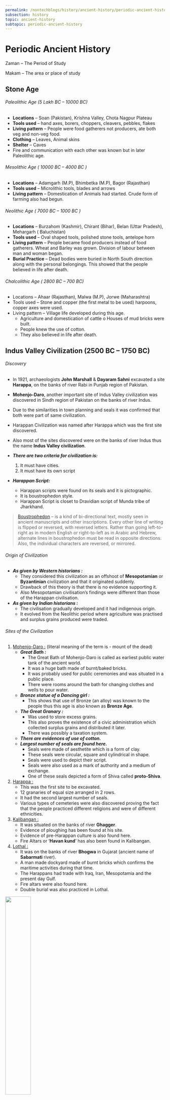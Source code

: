 ```yaml
---
permalink: /nontechblogs/history/ancient-history/periodic-ancient-history
subsection: history
topic: ancient-history
subtopic: periodic-ancient-history
---
```




# Periodic Ancient History

Zaman – The Period of Study 

Makam – The area or place of study

## Stone Age

###### Paleolithic Age (5 Lakh BC – 10000 BC)

- **Locations** – Soan (Pakistan), Krishna Valley, Chota Nagpur Plateau
- **Tools used** – hand axes, borers, choppers, cleavers, pebbles, flakes
- **Living pattern** – People were food gatherers not producers, ate both veg and non-veg food.
- **Clothing** – Leaves, Animal skins
- **Shelter** – Caves
- Fire and communication with each other was known but in later Paleolithic age.

###### Mesolithic Age ( 10000 BC – 4000 BC )

- **Locations** – Adamgarh (M.P), Bhimbetka (M.P), Bagor (Rajasthan)
- **Tools used** – Microlithic tools, blades and arrows
- **Living pattern** – Domestication of Animals had started. Crude form of farming also had begun.

###### Neolithic Age ( 7000 BC – 1000 BC )

- **Locations** – Burzahom (Kashmir), Chirant (Bihar), Belan (Uttar Pradesh), Mehargarh ( Baluchistan)
- **Tools used** – Oval shaped tools, polished stone tools, antelope horn
- **Living pattern** – People became food producers instead of food gatherers. Wheat and Barley was grown. Division of labour between man and woman began.
- **Burial Practice** – Dead bodies were buried in North South direction along with the personal belongings. This showed that the people believed in life after death.

###### Chalcolithic Age ( 2800 BC – 700 BC)

- Locations – Ahaar (Rajasthan), Malwa (M.P), Jorwe (Maharashtra)
- Tools used – Stone and copper (the first metal to be used) harpoons, copper axes were used.
- Living pattern – Village life developed during this age.
  - Agriculture and domestication of cattle o Houses of mud bricks were built.
  - People knew the use of cotton.
  - They also believed in life after death.

## Indus Valley Civilization (2500 BC – 1750 BC)

###### Discovery

-  In 1921, archaeologists **John Marshall** & **Dayaram Sahni** excavated a site **Harappa**, on the banks of river Rabi in Punjab region of Pakistan.
- **Mohenjo-Daro**, another important site of Indus Valley civilization was discovered in Sindh region of Pakistan on the banks of river Indus.
- Due to the similarities in town planning and seals it was confirmed that both were part of same civilization.
- Harappan Civilization was named after Harappa which was the first site discovered.
- Also most of the sites discovered were on the banks of river Indus thus the name **Indus Valley civilization**.

- ***There are two criteria for civilization is:***
  1. It must have cities.
  2. It must have its own script
- ***Harappan Script:***
  - Harappan scripts were found on its seals and it is pictographic.
  - It is boustrophedon style.
  - Harappan Script is closet to Dravidian script of Munda tribe of Jharkhand.

> [Boustrophedon]() – is a kind of bi-directional text, mostly seen in ancient manuscripts and other inscriptions. Every other line of writing is flipped or reversed, with reversed letters. Rather than going left-to-right as in modern English or right-to-left as in Arabic and Hebrew, alternate lines in boustrophedon must be read in opposite directions. Also, the individual characters are reversed, or mirrored.

###### Origin of Civilization

- ***As given by Western historians :***
  - They considered this civilization as an offshoot of **Mesopotamian** or **Byzantinian** civilization and that it originated suddenly.
  - Drawback of this theory is that there is no evidence supporting it.
  - Also Mesopotamian civilisation’s findings were different than those of the Harappan civilisation.
- ***As given by Indian historians :***
  - The civilisation gradually developed and it had indigenous origin.
  - It evolved from the Neolithic period where agriculture was practised and surplus grains produced were traded.

###### Sites of the Civilization

1. [Mohenjo-Daro :]() (literal meaning of the term is - mount of the dead)
   - ***Great Bath :***
     - The Great Bath of Mohenjo-Daro is called as earliest public water tank of the ancient world.
     - It was a huge bath made of burnt/baked bricks.
     - It was probably used for public ceremonies and was situated in a public place.
     - There were rooms around the bath for changing clothes and wells to pour water.
   - ***Bronze statue of a Dancing girl :***
     - This shows that use of Bronze (an alloy) was known to the people thus this age is also known as **Bronze Age**.
   - ***The Great Granary :***
     - Was used to store excess grains.
     - This also proves the existence of a civic administration which collected surplus grains and distributed it later.
     - There was possibly a taxation system.
   - ***There are evidences of use of cotton.***
   - ***Largest number of seals are found here.***
     - Seals were made of aesthetite which is a form of clay.
     - These seals were circular, square and cylindrical in shape.
     - Seals were used to depict their script.
     - Seals were also used as a mark of authority and a medium of exchange.
     - One of these seals depicted a form of Shiva called **proto-Shiva**.
2. [Harappa :]()
   - This was the first site to be excavated.
   - 12 granaries of equal size arranged in 2 rows.
   - It had the second largest number of seals.
   - Various types of cemeteries were also discovered proving the fact that the people practiced different religions and were of different ethnicities.
3. [Kalibangan : ]()
   - It was situated on the banks of river **Ghagger**.
   - Evidence of ploughing has been found at his site.
   - Evidence of pre-Harappan culture is also found here.
   - Fire Altars or ‘**Havan kund**’ has also been found in Kalibangan.
4. [Lothal : ]()
   - It was on the banks of river **Bhogwa** in Gujarat (ancient name of **Sabarmati** river).
   - A man made dockyard made of burnt bricks which confirms the maritime activities during that time.
   - The Harappans had trade with Iraq, Iran, Mesopotamia and the present day Gulf.
   - Fire altars were also found here.
   - Double burial was also practiced in Lothal.

<img src="assets/indus_valley_cities.png" width="40%">

###### Town Planning of Harappan Civilization

- Towns were planned in a chessboard pattern.
- The city was divided into 2 parts :
  1. **Citadel** – was used by ruling class (Granary, Great bath etc. were part of Citadel).
  2. **Lower Town** – was used by ruled class.
- The houses were built of burnt bricks and were both single and double storeyed.
- The doors and windows were at the rear of the house instead of being located in front and the doors were at the corner of the walls.
- The streets were straight and cut each other at 90 deg.
- The drainage system was fully covered which was below the city.
- It was the most advanced system in the contemporary world

###### Crop Pattern of Harappans

- The knowledge of crop pattern was based on granaries.
- Harappans cultivated rice, wheat, barley and mustard.
- They were the first in the world to grow cotton.
- They also grew water-melon, pea and dates.

###### Metals used by Harappans

- They were the first people in the world to use copper and it was the earliest metal used in India.
- They used bronze also which was an alloy.
- Evidences of use of Gold and Silver too have been found.
- They also knew lead.
- Iron was not used by the people of Harappan Civilization.

###### Animals in the Harappan Civilization

- Animals which were domesticated include cows, dogs, sheep, and buffalo.
- There was also evidence was wild animals like rhinos and tigers.
- No presence of Horse was found during that time.

<img src="assets/indus_valley_animals.png" width="30%">

###### Trade & Commerce

- Trade and agriculture flourished during the Harappan civilization.
- Seal manufacturing and terracotta figurines were made in large numbers.
- Terracota articles were obtained by first making them in clay and then baking them in fire.

###### Arts & Crafts

- Pottery was done in this civilization and it was of 2 types.
  - ***Simple pottery :* ** included glasses, bowls and dishes which were mainly circular, square and cylindrical in shape.
  - ***Black & Red :*** Articles made had black backgrounds with red designs.
- Seals of this period suggest that they used wooden carts.
- They also knew the art of ship building.
- They had very well developed system of both, internal and external trade.

###### Religion and Faith

- The people were nature worshippers and had both personal and public religious beliefs.
- Idols founds confirm private worship by the people.

#### Decline of Indus Valley Civilization

There are multiple theories proposed by various scholars which explain the decline of this civilization.

- ***Theory by Mortimer Wheeler :***
  - This theory suggested that attack by the Aryans was responsible for the decline.
  - The main drawback of this theory was that it is confirmed that Aryans came to India around 1500 BC whereas Harappan civilization ended by 1750 BC.
- ***Theory by Riggs :***
  - He proposed that the civilization declined due to earthquake which was followed by floods.
  - Evidences of floods have been found in Mohenjo-Daro.
  - The main drawback of this theory was that this theory is confined only to certain regions of Harappan civilization and not to all the places where the civilization flourished.
- ***Theory by Fariservis :***
  - He proposed that ecological imbalance was responsible for decline of the civilization.
  - But failed to provide satisfactory data to prove his theory.
- ***Theory by Das and Sood :***
  - They proposed that change in course of Indus River was the reason for decline of the civilization and as most of the cities were on the banks of river Indus, thus civilization was destroyed.
- ***Theory by Malik and Pochal :***
  - They argued that Harappan civilization was not completely destroyed and there was a link between Harappan and post-Harappan culture but the uniformity of the civilization ended.



## Vedic Period – (1500 BC – 600 BC)

#### Early Vedic Period (1500 BC – 1000 BC)

###### About Early Vedic Period

- Rig Veda was composed during the period and the main source of information of this period is from the Rig-Veda.

- The Rig-Veda contains 1,028 mantras, or hymns, directed to the gods and natural forces. The mantras are organized into ten books called mandalas, or circles.
- It contains 10,462 slokas or hymns.
- Rig Veda was composed by Aryans and it was recited orally because the Aryans did not know writing.
- It talks about Aryans and their struggle with Non-Aryans.

###### Origin of Aryans

- Aryans migrated from Central Asia (Eurasia) to different places in Europe, India and Persia.
- They entered India via Afghanistan and settled down in north-west region of Punjab.
- Called India – **Sapthasindhu** (Land of seven rivers).

<img src="assets/saptasindhu_seven_rivers.png" width="35%">

###### Life and Occupation

- Domestication of Animals was their main occupation.
- Agriculture was their secondary occupation as Rig Veda mentions only one crop – barley.
- The main animal domesticated was cow and it was also a medium of exchange.
- Aryans were ‘pastoral nomads’ who did not settle at a place for more than one season.
- They were mainly divided into tribes known as **Jan**.
- Aryan society was male dominated and had no territorial kingdom.
- The **Rajan** (King) of the tribe was assisted by **Senani** (military commander), **Purohit** (Priest), **Gramini** (King Maker).
- **Sabha**, **Samiti** and **Vidhat** were the assemblies.
- Rajan was hereditary and was assisted by these assemblies.
- He also collected gifts from people which were known as **Bali**. Bali is the oldest form of taxation known in India

<img src="assets/vedic_terms.png" width="30%">

###### Religion

- They were nature worshippers.
- Yagya and rituals were parts of religious practices.
- There was no temple or idol worship. All gods were supreme in a particular ritual. Aryans worshiped 33 gods and goddesses.
- The chief gods were Indra, Agni and Varun.
- Prime goddesses were Aditi, Prithvi and Usha.
- The main reasons for worshipping nature was : Fear, Desire for cattle, Desire for more children specifically male child

###### Society

- There was no class division as the concept of privateness was not fully developed.
- Since they all were pastoral nomads so the idea of property and settled life did not develop.
- The Varna system though existed in the Aryan Society. Its classifications were:-
  - **Purohit** (priest)
  - **Kshatriya** (Warrior)
  - **Vish** (Common Man)
  - **Shudra** (Labour Class)
- There was discrimination on the basis of colour in the society.
- The non-Aryans were called **das**, **panis**, **dasyus**.
- There was a lot of freedom give to women during this period. There was no child marriage or sati practice. Widow Remarriage was allowed.
- **Apaala**, **Lopamudra**, **Ghosha**, **Sukanya** composed Rig Vedic hymns.

#### Later Vedic Period (1000 B.C to 600 B.C)

###### About Later Vedic Period

- In this period both Literary Sources and Archaeological sources are available for a comprehensive study.
- **Ahichchhatra** & **Hastinapur** in Uttar Pradesh, **Nuh** in Haryana and **Atranjikhera** in Uttar Pradesh are the sites excavated which are related to the Later Vedic Period.
- Iron was used for the first time in Later Vedic period. (It was not known in early Vedic period or Harappan Civilisation). Iron was called Shyamayas in those days. It was first used as a weapon and not as a tool.
- Pottery is the most common archaeological finding. If there is no evidence of pottery, historians conclude that the area was not inhabited.
- In this period pottery which was found was classified as **PGW (Painted Grey ware)**.
- The changes noticed between Early Vedic and Later Vedic period was that slowly people were shifting towards agricultural community.
- Iron, the hardest known substance during that time, was being used in agriculture. Also ploughs and oxen were being used.
- Other than agriculture, domestication of animals was the primary occupation of the people.
- The term **Gotra** emerged from the later Vedic period.

###### Literature and Texts

- Literary sources for this period include – **Yajurveda**, **Samaveda** and **Atharvaveda**.
- Atharvaveda is believed to be a Non Aryan book while all other books are Aryan Books. Moreover it was written in Lower Gangetic plain unlike the other three Vedas which were written in the upper Gangetic plain.
- Atharva Veda deals with charms, spells and magic and is a good source to study the Kingdom of Magadha.
- Three other sources of literatures are Brahmanas. Last part of Brahmanas is known as **Aranyakas**. It was also known as Forest Book or Jungle Book. Theme of the book is Romanticism – relationship between man and nature.
- The **Upanishads** are a collection of philosophical texts which form the theoretical basis for the Hindu religion. There are **108 Upanishads**. Upanishad deal with the relationship between Man and God
- **Satyameva Jayate** was derived from **Mundaka Upanishad**.
- **Om** was derived from **Rig Veda**. It was one of the earliest books which talks about non-violence.
- 50 Upanishads were translated from Sanskrit to Persian under the leadership of Dara Shikoh – eldest son of Mughal Emperor Shah Jahan.
- 4 Vedas, Brahmanas, Aranyakas and Upanishads form the **Vedic Literature**.

<img src="assets/potteris_upanishads.png" width="60%">

#### Changes in Vedic Society from Early Vedic to Later Vedic Period

###### Changes in Living and Lifestyle

- As people’s primary occupation moved to agriculture, Land became more precious than cattle.
- In the settled life, King became powerful and started collecting taxes known as Bali and also started demanding ‘Bhag’ which was share in production and with the help of these taxes he maintained an army.
- To expand his land area, Kings performed **Ashvamedha Yajna** in which a horse was let loose for an year and the amount of area covered by the horse in that year would then belong to the owner of the horse (The King).
- Other changes in lifestyle ever since agriculture became the main profession included Emergence of Janapadas.
- Only men were allowed in Sabha and Samiti etc.
- Gods like Brahma and Vishnu emerged in the late Vedic period apart from Indra, Varun and Prithvi which were prominent in Early Vedic Period.
- In the early days, Shiva was known as Rudra.
- Number of **Samskarans** changed to 16 in the later Vedic Period.
- Upanayan was the most famous samskara. It was performed when a child joined school for the first time and was initially for both male and female but later females were forbidden from Samskara.

> [Ashvamedha Yajna:]() To expand area. Example in Ramayana when Lord Ram performs the Yajna and the Yajna horse is captured by his sons.
>
> [Vajpeya Yajna:]() Was performed for gaining supernatural powers o Chariot Race was performed in this Yajna
>
> [Rajsuya Yajna:]() Was performed when a king was coroneted and was then performed every year on the same date

###### Castes and Classes

- In the later Vedic period, castes and classes were established which was known as **Varnas**.
- The people who were strong and were able to control the resources became rulers and warriors.
- These warriors claimed themselves to be **Kshatriyas** which became dynastic and hereditary.
- The **priest class** began writing the literature in such a way that no one else would be able to become priests.
- The traders, peasants and craftsmen were of a class called **Vaishyas** and labour class or working class were being called **Shudras**.
- The occupation of a person depended solely upon his entire genealogy.
- First mention of the four castes was in the Rigveda.
- The condition of women started deteriorating in the later Vedic period. Polygyny increased in this period.
- Women were condemned by certain Brahmanas which compared them to wine and gambling and were also referred to as one of the evil.



## Jainism and Buddhism

#### Jainism

###### About Jainism

- Jainism is an Indian religion that prescribes a path of non-violence towards all living beings.
- Its philosophy and practice emphasize the necessity of self-effort to move the soul toward divine consciousness and liberation.
- Any soul that has conquered its own inner enemies and achieved the state of Supreme Being is called a **jina**.
- A/c to Jain belief there were **24 Tirthankars** (Spiritual Gurus). **Rishabdev(1st)**, **Parshvanath(23rd)** and **Vardhaman Mahavira(24th)**.
- Parshvanath was from Varanasi and his followers were known as Nirgranths which means free from all bonds.
- Vardhaman’s parents were also Nirgranths thus Vardhaman was also a Nirgranth.

##### Vardhaman Mahavira

- He is believed to be born in 540 B.C. in Kundalagrama in Vaishali. His father’s name was Siddharth and mother’s name was Trishala.
- He belonged to **Jnatrika clan**.
- His wife’s name was Yashoda and daughter’s name was Priyadarshika.
- He left home at the age of 30 years and the age of 42 he attained supreme knowledge at Jrmbhakagram.
- He gave his first sermon in a place called Vipulchal in Nalanda.
- He died in 468 B.C. at the age of 72 at a place called Pawapuri in Nalanda in Bihar.

- Main reason for less numbers of Jain followers was extreme non-violence practice.



![](assets/jainism_philosophy.png)

###### Jainism in Later Phase

- Later Jainism splitted into 2 famous sects:
  - **Svetambar** – To wear white clothes
  - **Digambar** – Followers of this do not wear clothes
- Monks led by **Sthulabhadra** went to **Magadha** and were of the Svetambara sect.
- Monks led by **Bhadrabahu** migrated to **Sravanabelagola** and were of the Digambara
- Svetambaras compiled the teachings of Mahavira in a book form called Purvas. It was in Prakrit Language.
- In 5th and 6th century A.D. Jain munis assembled at Vallabhi and compiled the teachings known as Angas and was written in Prakrit.
- Digambaras rejected the teachings of Purvas and Angas.

#### Buddhism

##### Siddhartha Gautama (Buddha)

- He was born in the year 566 B.C. in the city of Kapilavastu which is in Lumbini in Nepal
- He was born in a royal Hindu family. His father was Suddhodana and mother was Mahamaya.
- He belonged to the **Shakya clan** and was also a Kshatriya. He was also known as Shakyamuni.
- He was married at the age of 16 to Yashodhara and had a son called Rahul.
- Four sights of Buddha were – An old man, a sick man, a dead corpse and a monk.
- He left the house at the age of 29 on his horse chariot.
- At the age of 35 he sat under a Pipal tree near the river Niranjana (modern day Phalgu River) at Bodhgaya.
- It is believed that Buddha meditated at this place for 7 weeks (49 days) and by 49th day he attained supreme knowledge and was called “the enlightened one”.
- He meditated again for 49 days after attaining supreme knowledge.
- Buddha gave his first sermon at Sarnath in Varanasi which was known as Dharma Chakra Pravartan.
- He preached in all seasons except monsoon.
- He returned back home after attaining knowledge and all his family members became his followers.
- He passed away at the age of 80 at a place called Kushinagar in Uttar Pradesh.

<img src="assets/buddhism_philosophy.png" width="90%">

###### Buddhist Philosophy

- The concept of God was not well defined which led to the belief that Buddhism is an atheist religion.
- It is believed that the universe has a beginning and an end unlike Jainism.
- In Buddhist philosophy, soul of a person dies with the body. Most other religions like Jainism and Hinduism believe that soul is eternal.
- ***Samuth Pratyuth Prathipath :***
  - Cause and effect theory
  - There are twelve cycle as this is a cyclic effect

- ***Concept of Kshan(moment)*** – A person is different than what he was a moment ago.
- ***Concept of Nirvana*** - an 'ultimate' peace that is achieved after a lengthy process of mind-body transformation during which the uprooting and final dissolution of the volitional takes place.
- [Buddhist Sangha :]()
  - Members of Sangh were called Bhikshus or Bhikshunis.
  - Viharas were the place were Buddhist monks lived.
  - The prayer hall was called Chaitya.
  - Rules for living in the Viharas were given in a book called Vinaya Pitaka compiled under the leadership of Monk Upali.
  - A strict dress code was to be followed which was generally deep red and the Bhikshus were supposed to have only one meal a day and that meal had to be begged for.
  - No ornaments were allowed, alcohol was strictly banned and Brahmacharya lifestyle was supposed to be followed.
- No discrimination on the basis of caste was done though Buddhism did not fight the casteism.

###### Reasons for the Popularity of Buddhism

- Simplicity of the religion.
- Buddhist Sangha was well organised and disciplined.
- Use of common man language – Prakrit; Buddha used Ardha Magadhi, a form of Prakrit.
- Personality of Buddha.

###### Reasons for decline of Buddhism

- It lost its Identity.
- Corruption in Sangha.
- Revivalism of Brahmanical religion.
- Physical attack supported by Brahmanical priests and supported by the kings.
- Lack of Royal Patronage.
- Arrival of Islam.

###### 4 Buddhist Councils

- The First Buddhist Council was held under the patronage of king Ajatasatru.
  - Monk Mahakasyapa presided the council.
  - It was held at Sattapanni caves Rajgriha (now Rajgir).
- Second Buddhist council was held at Vaisali.
  - It was presided by Shatakambri.
  - For the first time Buddhism was divided into two sects – **Mahasamghika** and **Sthaviravada**.
- Third Buddhist Council was held at Pataliputra under Emperor Ashoka.
  - It was presided over by Moggaliputta Tissa.
  - Abhidhamma Pitaka was compiled during this council.
- Fourth Buddhist Council was held at Kundalwan in Kashmir under King Kanishka.
  - The council was presided over by Vasumitra.
  - **Asvaghosa**, a great philosopher and poet who wrote **Buddhacharita** was present in this Council.



## Mahajanpadas & First Magadhan Empire

###### Mahajanpadas

- This era is known in History as second urbanisation. The first period was during the Harappan period.
- There were **16 Mahajanapadas** most of which were in the Gangetic Plain.
- Gangetic plain was very fertile region and agriculture was the main occupation.
- Among the 16 Mahajanapadas, 5 were more powerful than others.
- Magadha (Capital – Rajgriha), Avanti (Capital – Ujjaini), Kashi (Capital – Varanasi), Kosala (Capital – Shravasti), Vajji (Capital – Vaishali)

![](assets/mahajanpadas.png)

###### Haryanka Dynasty (544 B.C - 413 B.C)

- This dynasty ruled from 6th century B.C. to 5th century B.C.
- **Bimbisara** and **Ajatashatru** were famous kings. Ajatashatru was the son of Bimbisara.
- They were ***contemporaries of Buddha and Mahavira***.
- Ajatashatru killed Bimbisara and was later killed by his son **Udayin**.
- **Darius**, an Iranian, was the **first individual to attack India** in 510 B.C

###### Shishunaga Dynasty (413 B.C - 345 B.C)

- **Shishunaga** and **Kalashoka** were the famous kings of this dynasty.

###### Nanda Dynasty (345 B.C - 322 B.C)

- **Mahapadma Nanda** was the famous king of this dynasty.
- First to annex Kalinga (modern day Orissa).
- **Dhanananda** was the ruler during which **Alexander the Great** invaded India.

##### Alexander the Great (327 B.C - 325 B.C)

- Alexander III of Macedonia, commonly known as Alexander the Great, was a king of Macedonia, a state in northern ancient Greece.
- He was born in Pella in 356 BC and was tutored by Aristotle until the age of 16.
- Invaded India during 326 B.C. to 324 B.C.
- He came through **Hindu Kush** through Afghanistan and Pakistan.
- The first Indian King who surrendered to Alexander was **Ambhi** and was fiercely competed by small king **Puru**.
- He did not attack major parts of India due to various reasons:
  - Hot Climate of India.
  - Soldiers of Alexander were very tired.
  - Fear that they won’t be able to defeat Nanda’s huge army.



## Mauryan Empire (322 B.C - 185 B.C)

###### About Mauryan Empire

- The Mauryan Dynasty was founded by Chandragupta Maurya who was the king from 321 to 298 B.C.
- The other important rulers of this dynasty were Bindusara and Ashoka.
- Kautilya’s Arthashastra mentions **18 Tirthas(head posts)** and **28 Adhyakshas**. These helped in managing the empire.
- **Mantri (Prime Minister)** and **Chief Priest** were the important posts in the empire and it is believed that Chanakya (Kautilya) held both the posts during the reign of Chandragupta Maurya and Bindusara.
- **Bhaga** was one of the most important tax collected, **Hiranya** was cash only tax and **Pranaya** was the tax collected during emergency period.
- The coins used were made of silver, copper or bronze and were called **Karshapana** or **Pana**.

###### Chandragupta Maurya (322 B.C - 298 B.C)

- Greeks called him Sandrokottos or Androkottos.
- According to Puranas he was the son of Dhana Nanda.
- He killed his father and became the king with the help of a man named Chanakya, also known as Vishnu Gupta.
- **Pataliputra** became his capital.
- He defeated [Seleucus Nicator]() who became his friend later, Nicator also sent an ambassador [Megasthenes]() to his court in 304 BC.
- Accounts of Megasthenes are found in a book written by him called **Indika**.
- Chandragupta was the empire builder of Mauryan Empire.
  - He introduced an organised revenue system.
  - He divided the empire into four provinces.
- During his last days, Chandragupta migrated to Sharavanabelagola with a Jain scholar and performed Santhara or Sallekhan i.e. fast to death.

###### Bindusara (298 B.C - 272 B.C)

- Bindusara was the son of Chandragupta Maurya and Queen Durdhara and was a follower of **Ajivika** sect.
- According to a Jain work Rajavalikatha, his original name was Simhasena.
- During his reign the Maurya Empire saw significant expansion southwards.
- He was also known as **Amitraghata** or **Amitrakottos** (Greek term meaning killer of enemies).
- [Deimachus](), Ambassador from **Seleucid Empire**, came to India during his reign. He was sent by Antiochus I.

###### Ashoka (268 B.C - 232 B.C)

- King Asoka, the third monarch of the Indian Mauryan dynasty, has come to be regarded as one of the most exemplary rulers in world history.
- He assumed the title **Devanam Piyadasi** which means **"Beloved-of-the-Gods"**, one Who Looks on with Affection.
- In 262 B.C., he attacked and conquered Kalinga, a country that roughly corresponds to the modern state of Orissa.
- The loss of life caused by battle, reprisals, deportations and the turmoil that always exists in the aftermath of war so horrified Ashoka that it brought about a complete change in his personality.
- After the war Ashoka dedicated the rest of his life trying to apply Buddhist principles to the administration of his vast empire. He received help from Upagupta in his conversion to Buddhism.
- He had a crucial part to play in helping Buddhism to spread both throughout India & abroad and probably built the first major Buddhist monuments.
- He visited Bodh Gaya in his 10th year of coronation and Lumbini in his 20th Year of coronation.
- Ashoka’s edicts (medium used by kings to converse with his people) were of different type like major rock, minor rock, pillar rock, cave rock.
- Languages used were Prakrit, Greek and Aramaic and the Scripts used were Brahmi, Kharosthi, Greek and Aramaic.

![](assets/mauryan_imp_points.png)



#### Ashokan Rock Edicts

###### 1. Major Rock Edicts

- There are **14 Major Rock Edicts** found from **8 places**.
- Language used is **Prakrit** and the script used is **Kharosthi** and **Brahmi**(Oldest form of Devnagiri).
- **Places :–** Kalsi, Uttarakhand; Sopara, Maharashtra; Girnar, Gujarat; Yerragudi, Andhra Pradesh; Dhauli, Orissa; Jaugada, Orissa.
- **First edict :–** Ashoka gives the message of non-violence & not to waste money for useless social ceremonies.
- **Second edict :–** instructed his physicians to visit far fledged areas and cure people and animals and also to grow more plants.
- **Seventh edict :–** Ashoka gives the message of religious tolerance. This is also repeated in twelfth edict.
- **Ninth edict :–** In this also Ashoka instructs his subjects not to waste money on social ceremonies.
- **Thirteenth edict :–** Ashoka mentions the details of Kalinga War. Some western kings were also discussed in this. These are: Antiochus II Theos of Syria, Ptolemy II Philadelphos of Egypt, Magas of Cyrene, Alexander II of Epirus and Antigonus II Gonatas of Macedonia.

###### 2. Pillar Rock Edicts

- There are **11 pillars** and these have been found in India and Nepal.
- **Places :-** Inside Feroz Shah Kotla, Delhi (was orginally in Meerut); Delhi’s Ridge, near Delhi University; Topra, Haryana (later shifted to Delhi); Allahabad, U.P (originally at Kosambi); Lauriya-Areraj, Bihar; Lauriya-Nandangarh, Bihar; Sankissa, Rampurva; Sarnath; Sanchi; Nilgriva.
- We find the message of ‘Dham’ (Dharma) in these pillars.
- These Ashokan pillars were all Sandstone pillars. The sandstone was brought from Chunar, UP.
- These pillars are all Monolithic structures (built from a single rock). The capital part was carved from a different stone and mounted onto the pillar. These were usually animal figures.
- The **Lion Capital** found in both **Sanchi** and **Sarnath** became our **national emblem**.
- Other animals are Horse, Elephant and bull. Horse signifies Buddha leaving home on his horse – Kanthaka; Elephant is in reference to the dream that Buddha’s mother had about conceiving a white elephant.
- Bull refers to the zodiac sign of Buddha which was Tauras.
- Dham is a Pali word. It is called Dharma in Sanskrit and means Established Social Order. It was only a Code of Conduct.
- Messages given by Ashoka in his Dham are: **Religious tolerance**, **Non-violence**, **Respect towards elders**.
- To implement Dham, Ashoka appointed a new officer called **Dhamma Mahamatra**.

###### 3. Minor Rock Edicts

- These are inscribed on **15 rocks** found in different parts of India and are called minor rock edicts as the message.
- **Places :-** Maski, Raichur district in Karnataka; Brahmagiri, Karnataka; Gujarra, Madhya Pradesh; Nettur, Andhra Pradesh.
- Only at these four places Ashoka has used his name. In all other places he used his title – “Devanam Piyadasi”.



#### Mauryan Art

- Mauryan Art is categorized into **State sponsored (patronized) Art** and **Folk Art**.

###### Sanchi Stupa

- It was built by King Ashoka and is near Bhopal in Madhya Pradesh.
- It was made of mud, bricks and stone.
- Central chamber of all stupas are generally with relics of Buddha or any other Buddhist monks.
- The topmost part of a stupa in called ‘**Harmika**’

###### Pillar of Ashoka
- It was an important piece of Mauryan Art and was a monolith structure.
- It was about 50 feet tall and weighed about 50 tonnes

###### Folk Art

- The most important in folk art is pottery.
- It is called **NPBW (Northern Black Polished Ware)**.

<img src="assets/mauryan_art_imp_points.png" width="80%">



#### Decline of Mauryan Empire

- Ashoka was followed by weak kings which led to the downfall of the empire.
- Brihadratha was the last ruler of Mauryan dynasty.
- He was killed by the commander-in-chief of his guard **Pusyamitra Sunga** who then established the Sunga dynasty.
- The arrival of foreign rulers like the Indo-Greeks and others were also factors in decline.
- Spread of knowledge and technology making several rulers less dependent on the Mauryan Empire was another major factor.





## Post-Mauryan Period (2<sup>nd</sup> Century B.C - 3<sup>rd</sup> Century A.D)

- Refers to the period after Mauryans and before Guptas.
- Eastern & Central India : **Sungas** & **Canvas** 
- Deccan: **Satavahanas**
- There was an influx and influence of foreigners and series of invasions.

###### Shungas & Canvas (Central India)

- Shunga Dynasty was started by Pushyamitra Shunga.

###### Satavahanas (Andhras)

- This dynasty was founded by **Simuka** in 1st century BC.
- The most famous king was Gautamiputra Satakarni.
- **Official language :-** Prakrit.
- According to archaeological sources, Satavahanas were the first in India to give land grants and they gave it to the priest class.
- They introduced lead coins and promoted trade & commerce.



#### Foreign Invasions

###### Indo-Greeks (Bactrians)

- Indo–Greeks also known as Bactrians (Originally Greek by origin but settled in Bactria).
- [Demetrius]() was one of its first kings to attack India.
- First to introduce gold coins and first to inscribe dates on coins.
- The concept of 7 days in a week was given by the Indo–Greeks.
- They developed structural art famously known as Gandhara School of Art.
- The other arts during this time were Mathura School of Art and Amaravati School of Art

###### Shakas (Scythians)

- They were Central Asian tribe from Iran.
- They regularly attacked South Asia and Southeast Asia.
- These type of tribes were known in ancient times as barbarics.
- One of their headquarters was Ujjain (MP).
- The Junagarh inscription in Gujarat which is attributed to King **Rudradaman** is the first ever inscription written in chaste Sanskrit.

###### Parthians (Pahlavas)

- They were basically Iranians and came to India in 1st century AD.
- Famous Parthian king was Gondaphernes.

###### Kushans

- They came in 1st century AD and had their empire from western part of China to Afghanistan, Kashmir and all the way till Allahabad.
- Peshawar and Mathura were their headquarters
- Kujul Kadhphises, Vema Kadphises and Kanishka were their great kings who came to India.
- **Charaka**, a great medical scientist is believed to have been in Kanishka’s court.
- He wrote the first scientific book on medicine in India called **Charaka-Samhita**.
- They introduced the tradition of Devkul (worshipping the ancestors) and stirrups which made horse riding safer and more comfortable.
- They introduced trousers, overcoats, leather shoes, hats etc.



#### Sangama Dynasty

- The Sangama Dynasty was founded by Harihara I and Bukka.
- Bukka's successor, Harihara II, continued Bukka's campaign through southern India and managed to take control of coastal Andhra between Nellore and Kalinga and conquer the Addanki and Srisailam areas as well as most of the territory between the peninsula to the south of the Krishna River.
- Harihara II also managed to conquer many Indian ports such as that of Goa, Chaul, and Dabhol.
- After Harihara II died the throne was in conflict between Virupaksha Raya, Bukka Raya II, and Deva Raya of which Deva Raya eventually would come out as victor.
- During his reign, Deva Raya managed to successfully control the vast amount of territory in the empire.
- The kings after Deva Raya on the other hand did not manage to do anything significant at all for the kingdom. This was until Deva Raya II, who would bring about the golden age of the Sangama Dynasty.

###### Tamil Sangams

- The Tamil Sangams were assemblies of Tamil scholars and poets.
- The word sangam has its mention in the sense of an 'academy' in several Tamil literary works like Tevaram, Thiruvilayadal puranam, periyapuranam and Irayanar Ahaporul.
- The earliest extant works of Tamil literature date back to the period between 300 BCE and 200 CE and deal with love, war, governance, trade and bereavement.
- The literature of this period has been referred to as The Sangam literature and the period in which these works were composed is referred to as the Sangam period, alluding to the legends.
- Although the term Sangam literature is applied to the corpus of the earliest known Tamil literature, the name Sangam and the legend were probably from a much later period.



## Gupta Empire (319 A.D - 550 A.D)

###### About Gupta Period

- The Gupta period marks the important phase in the history of ancient India.
- The long and efficient rule of the Guptas made a huge impact on the political, social and cultural sphere.
- Though it was not widespread as the Maurya Empire, but it was successful in creating an empire that is significant in the history of India.
- The Gupta period is also known as the “classical age” because of progress in literature and culture.
- After the downfall of Kushans, Guptas emerged and kept North India politically united for more than a century.

###### Chandragupta-I (319 A.D - 335 A.D)

- Laid the foundation of Gupta rule in India and assumed the title “Maharajadhiraja”.
- He issued gold coins for the first time.
- One of the important events in his period was his marriage with a Lichchavi (Kshatriyas) Princess.
- The marriage alliance with Kshatriyas gave social prestige to the Guptas who were Vaishyas.



[Calenders in India :]()

- 58 B.C. Vikram Samvat (Oldest Calendar in India)
- 78 A.D. Shaka Samvat (Kanishka)
- 319 A.D. Gupt Samvat
- 606 A.D. Harsha Samvat
- 622 Hijri (Islamic Calendar)

**Note:-**  All calendars mentioned above are Lunar calendars (Based on one cycle of moon) Gregorian calendar is a solar calendar.

###### Samudragupta (335 A.D - 375 A.D)

- Referred to as the **“Napoleon of India”** by historian Vincent. A. Smith.

- He was magnificent empire builder and great administrator and greatest among Guptas.

- His achievements, successes and 39 victories are mentioned by his court poet “**Harisena**”.

- He wrote a long inscription engraved in Allahabad in Sanskrit on the Ashoka Pillar known as “Prayag Prashasti”.

- Two types of rule were prevalent. Direct rule in Bengal, Bihar, U.P., and parts M.P. and indirect rule.

- After defeating the kings he returned the kingdom to them on conditions of 1) Tribute, 2) personal

  appearance in court of Samudragupta and 3) had to marry their daughters with him.

- He performed an **Asvamedha**, adopted title “**Parakramanka**”.

- He wrote poems and earned the title “**Kaviraja**”.

- He minted gold coins with his own image and Laxmi’s image, Garuda, Ashvamedha yagya & playing veena.

###### Chandragupta II (380 A.D to 415 A.D) also known as Chandragupta Vikramaditya

- The drama ―**Devichandraguptam**” written by Vishakhadutta is about Chandragupta‘s succession by displacing his brother Ramagupta.
- He defeated Shaka Rulers.
- He made Ujjain his second capital.
- He adopted the titles Vikramaditya.
- The first Gupta king who issued silver coins.
- [Navratnas]() adorned his court. The famous poets like **Kalidas**, **Amarasimha**, **Vishakhadatta** and Physician Dhanvantri adored his court.
- **Fahien**, the Chinese traveler visited India during his time (399 A.D.-410 A.D.)
- The inscriptions engraved on the ―Iron Pillar at Mehrauli (near Delhi) give account of his conquest.

#### Political and Administrative Setup

- The Guptas provided a sound system of administration. The king was the head of state as well as that of administration (Centralized Administration).
- Some of officials and ministers were hereditary.
- Feudalism started emerging as compensations would be in form of land.
- The ministers were appointed by the king on merit and one of their important qualifications was their capability to lead the army.
- Primary source of income was land revenue (**Udranga**) and the taxes were 1/6th of their produce which was collected in cash as well as kind.
- Arthashastra written by Kautilya contains chapters belonging to Mauryans, post-Mauryan and Gupta period

#### Society and Religion

- The structure of the society was basically the same as mentioned in the Hindu Dharmashastra.
- The period marked the revival of Hinduism under the patronage of the Gupta rulers.
- Brahmins started getting donated land known as **Agraharas** or **brahmadeya** which weakened the position of later Gupta rulers.
- Vaishya community was most productive but had to pay most taxes.
- Remarkable impact of Ahimsa and vegetarianism on society.
- Shudras were mostly engaged in labor and crafts as well as agriculture.
- Even below shudras there were people who were untouchables and outcasts.
- Rise of a new caste Kayastha (mentioned in Yajnavalkya Smriti), they used to keep the land records.
- Women were subordinate to men and their conditions was deteriorating . Polygamy was widely prevalent.
- ***Widow remarriage was banned***. Basic education was denied to them. **Sati system** came into light from the “Eran Inscription” in 510 A.D.
- Devadasi system also was vogue in this period.

#### Art and Architecture

###### Religious Literature:
- The age of Guptas has been regarded as the age of the classic age in India. It is primarily because of its progress in the field of literature.
- Sanskrit language had become virtually the national language of India and so most of the works were prepared in Sanskrit in their age.
- **Many Smiritis** like **Manu**, **Narada**, **Brahaspati**, **Gautam**, **Prashar** and different **Dharmashastras** were also written/completed in this period.
- Oldest Smriti – Manu Smriti (Most comprehensive but biased in favor of upper castes and males).
- Some of Puranas like Vishnu, Shiv, Agni, Matasya were written during this period.
- Puranas are tales of Gods and Goddesses. They give chronology of ancient Indian rulers and dynasties. Good source to know about prevalent culture and society. Style of Puranas was future tense.
- The epics, Ramayana (12,000 shlokas added to already 12000 shlokas) and Mahabharata (longest epic 1,00,000 shalokas, Shat Sahastra Samhita) received present shape during this age.

##### Kalidasa

- He has been regarded as the greatest poet and dramatist of ancient India.
- Probably he was a contemporary of Chandragupta-II.
- Kalidasa wrote the **Ritusamhara**, the **Meghadutta**, the **Kumarasambava**, the **Raghuvansa**, the **Viramavamsiya**, the **Malavikagnimitra** and **Abhijnana Sakuntalam** have been regarded as the best ones of Kalidasa during this time.



<img src="assets/other_imp_literatures.png" width="60%">

###### Progress in Art & Architecture

- Different coins of gold and silver of artistic taste were issued, with queen Kumaradevi standing face to face with Chandragupta I on one side and Durga seated on the Lion on the other side.
- Samudragupta has been shown in different poses with his Queen Dattadevi, with battle axe or slaying a tiger.
- Kumaragupta-I issued a variety of coins like peacock type, elephant rider type and archer type.
- Music, dance and drama were patronized by the Gupta emperors and women were trained in fine arts.
- **Terracotta** (pottery, images, etc. of clay) were most popular during the Gupta age. It was considered a poor man‘s art.
- Iron and stone pillars near the Qutab Minar were constructed; probably by Chandragupta II. They were the lone example of its own kind.
- They constructed pillars at different places which were used for engraving their inscriptions.
- The construction of Stupas, Chaitya Halls, Monasteries, Cave temples and Cave dwellings were prominent during the Gupta age. Buddhist buildings, the Stupas at Rajagiri and the Dhamekha stupa at Saranath are most prominent.
- The frescos of Ellora caves, the Bagh caves, the Sittana Vasal Temple in Tamil Nadu and Rocket chambers at Sigiriya in Sri Lanka are examples of Gupta paintings.
- The period also produced magnificent Brhamainical temples, Dasavatara temple of Devgarh, Vishnu temple of Tigawa, Shiva temple at Bhumarah and Khohand, two Buddhist shrines at Sanchi & Bodh Gaya.
- Greek influence resulting into Gandhara cult and late Mathura art and Saranath schools are fully Indianized.
- The Ekamukhi (one faced) and Chaturmukh (four faced) Sivalinga and the Ardhanarisvara form of Siva representing the synthesis between male and female deity represent a few fine specimen of the art of sculpture the Gupta age.

###### Important inscriptions of Gupta period

- Mathura inscriptions of Chandragupta II
- Eran stone inscription of Samudragupta.
- Gadhwa inscription of Chandragupta II
- Gadhwa stone inscription of Kumaragupta
- Indore Copper Plate inscription of Skandagupta.

###### Different styles of architecture in the Gupta period

- Dravida Style - a second storey (Vimana - South Indian style )
- Nagara Style - Shikara (North Indian style)
- Besara Style - Mixed North and South Indian style.

#### Science and Technology

- Science, Grammar, Astrology, Medicine, etc., also made tremendous progress during this age.
- **Aryabhata** has been accepted as the **greatest scientist** and **mathematician** of this age.
- His text **Aryabhatiyam** contains solutions for many problems of **algebra**, **geometry** and **trigonometry**.
- He was the **first Indian astronome**r to discover that the earth rotates on its axis.
- It is also believed that **decimal system** was discovered by the Hindus during this period.
- Panch **Diddhhanitika** was written by **Varahamihira** was the **greatest astrologer** of this age.
- **Nagarjuna**, the **famous Buddhist scholar** was also a great student of **medicine**, **chemistry** and **metallurgy**.
- **Dhanavantri** was the **most renowned physician of Ayurvedic medicine** during this age.

#### Sources

###### Valuable Sources

- The writings of foreign travelers like Fahien, Huan-Tzang and It-Sing along with sources like literature, coins, inscriptions, monuments, constitute major sources of Guptas History.
- The Allahabad Pillar inscription.
- The Sanskrit Drama ―Kaumudumahotsava, written by Kisorika.
- The Mehrauli inscription.
- The Bilsand inscription.
- The Bhitari inscription etc. throws lights on imperial Gupta kingdoms.

###### Literary Sources

- **Puranas :-**  1) Vayu Purana    2) Madhya Purana    3) Vishnu Purana    4) Brahma Purana and      5) Bhagvat Purana
- **Dharmashastras :-** Narada Smriti and Brahaspati Smriti.
- Kamadaka Nitisara and Kavya Nataka.
- The **Kamudi Mahotsava** is a drama in five sets which lays down the political condition of Magadha on the eve of ascending of Guptas.
- **Fahien**, the Chinese traveler during Chandragupta II tells about the social, religious, political conditions of Guptas.
- **Seals :-** A large number of seals have been found in Vaishali.
  - The seal of Mahadevi Dhruvaswami, the Queen of Chandragupta II.
  - The Variety of seals gives us an insight of provincial and local administration.
- **Monuments :-** The monuments of the Gupta period also are a reliable source of the artistic and religious history of Gupta period.
- **Schools :-** Mathura, Banaras and Nalanda depict and illustrate the different Art and Architecture of the Guptas.

###### Numismatics

- A lot of useful and authentic information has been found in the coins of Guptas Empire.
- Various types of coins of Gupta Dynasty have been unearthed. Some of the types are: Tiger Type, Lyrist Type, Archer Type, Houseman Type, Landlord Type, Elephant Rider Type, Asvamedha Type.

- The Archer type coins of Skandagupta are mainly of Gold.
- Samudragupta and Chandragupta issued as many as six types of gold coins.



----

<a href="stone-age" class="next-button">Next: Stone Age →</a>









